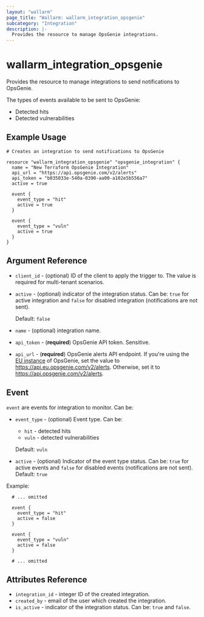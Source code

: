 ```yaml
---
layout: "wallarm"
page_title: "Wallarm: wallarm_integration_opsgenie"
subcategory: "Integration"
description: |-
  Provides the resource to manage OpsGenie integrations.
---
```


# wallarm_integration_opsgenie

Provides the resource to manage integrations to send notifications to OpsGenie.

The types of events available to be sent to OpsGenie:
- Detected hits
- Detected vulnerabilities

## Example Usage

```hcl
# Creates an integration to send notifications to OpsGenie

resource "wallarm_integration_opsgenie" "opsgenie_integration" {
  name = "New Terraform OpsGenie Integration"
  api_url = "https://api.opsgenie.com/v2/alerts"
  api_token = "b035033e-540a-0390-aa00-a102e5b556a7"
  active = true

  event {
    event_type = "hit"
    active = true
  }
  
  event {
    event_type = "vuln"
    active = true
  }
}
```


## Argument Reference

* `client_id` - (optional) ID of the client to apply the trigger to. The value is required for multi-tenant scenarios.
* `active` - (optional) indicator of the integration status. Can be: `true` for active integration and `false` for disabled integration (notifications are not sent).

  Default: `false`
* `name` - (optional) integration name.
* `api_token` - (**required**) OpsGenie API token. Sensitive.
* `api_url` - (**required**) OpsGenie alerts API endpoint. If you're using the [EU instance](https://support.atlassian.com/opsgenie/docs/european-service-region) of OpsGenie, set the value to https://api.eu.opsgenie.com/v2/alerts. Otherwise, set it to https://api.opsgenie.com/v2/alerts.

## Event

`event` are events for integration to monitor. Can be:

* `event_type` - (optional) Event type. Can be:
  - `hit` - detected hits
  - `vuln` - detected vulnerabilities

  Default: `vuln`
* `active` - (optional) Indicator of the event type status. Can be: `true` for active events and `false` for disabled events (notifications are not sent). 
Default: `true`


Example:

```hcl
  # ... omitted

  event {
    event_type = "hit"
    active = false
  }
  
  event {
    event_type = "vuln"
    active = false
  }

  # ... omitted
```

## Attributes Reference

* `integration_id` - integer ID of the created integration.
* `created_by` - email of the user which created the integration.
* `is_active` - indicator of the integration status. Can be: `true` and `false`.
